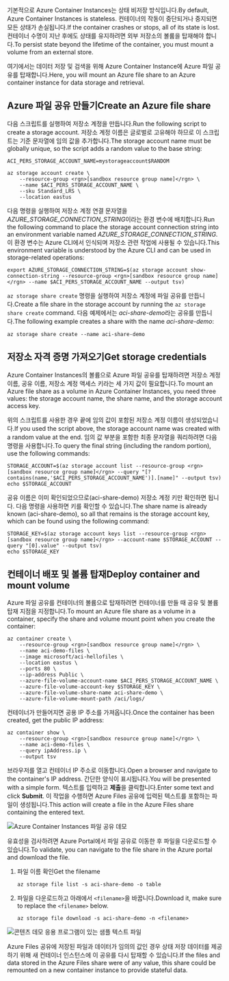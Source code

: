<span data-ttu-id="c9fde-101">기본적으로 Azure Container Instances는 상태 비저장 방식입니다.</span><span class="sxs-lookup"><span data-stu-id="c9fde-101">By default, Azure Container Instances is stateless.</span></span> <span data-ttu-id="c9fde-102">컨테이너의 작동이 중단되거나 중지되면 모든 상태가 손실됩니다.</span><span class="sxs-lookup"><span data-stu-id="c9fde-102">If the container crashes or stops, all of its state is lost.</span></span> <span data-ttu-id="c9fde-103">컨테이너 수명이 지난 후에도 상태를 유지하려면 외부 저장소의 볼륨을 탑재해야 합니다.</span><span class="sxs-lookup"><span data-stu-id="c9fde-103">To persist state beyond the lifetime of the container, you must mount a volume from an external store.</span></span>

<span data-ttu-id="c9fde-104">여기에서는 데이터 저장 및 검색을 위해 Azure Container Instance에 Azure 파일 공유를 탑재합니다.</span><span class="sxs-lookup"><span data-stu-id="c9fde-104">Here, you will mount an Azure file share to an Azure container instance for data storage and retrieval.</span></span>

## <a name="create-an-azure-file-share"></a><span data-ttu-id="c9fde-105">Azure 파일 공유 만들기</span><span class="sxs-lookup"><span data-stu-id="c9fde-105">Create an Azure file share</span></span>

<span data-ttu-id="c9fde-106">다음 스크립트를 실행하여 저장소 계정을 만듭니다.</span><span class="sxs-lookup"><span data-stu-id="c9fde-106">Run the following script to create a storage account.</span></span> <span data-ttu-id="c9fde-107">저장소 계정 이름은 글로벌로 고유해야 하므로 이 스크립트는 기준 문자열에 임의 값을 추가합니다.</span><span class="sxs-lookup"><span data-stu-id="c9fde-107">The storage account name must be globally unique, so the script adds a random value to the base string:</span></span>

```azurecli
ACI_PERS_STORAGE_ACCOUNT_NAME=mystorageaccount$RANDOM

az storage account create \
    --resource-group <rgn>[sandbox resource group name]</rgn> \
    --name $ACI_PERS_STORAGE_ACCOUNT_NAME \
    --sku Standard_LRS \
    --location eastus
```

<span data-ttu-id="c9fde-108">다음 명령을 실행하여 저장소 계정 연결 문자열을 *AZURE_STORAGE_CONNECTION_STRING*이라는 환경 변수에 배치합니다.</span><span class="sxs-lookup"><span data-stu-id="c9fde-108">Run the following command to place the storage account connection string into an environment variable named *AZURE_STORAGE_CONNECTION_STRING*.</span></span> <span data-ttu-id="c9fde-109">이 환경 변수는 Azure CLI에서 인식되며 저장소 관련 작업에 사용될 수 있습니다.</span><span class="sxs-lookup"><span data-stu-id="c9fde-109">This environment variable is understood by the Azure CLI and can be used in storage-related operations:</span></span>

```azurecli
export AZURE_STORAGE_CONNECTION_STRING=$(az storage account show-connection-string --resource-group <rgn>[sandbox resource group name]</rgn> --name $ACI_PERS_STORAGE_ACCOUNT_NAME --output tsv)
```

<span data-ttu-id="c9fde-110">`az storage share create` 명령을 실행하여 저장소 계정에 파일 공유를 만듭니다.</span><span class="sxs-lookup"><span data-stu-id="c9fde-110">Create a file share in the storage account by running the `az storage share create` command.</span></span> <span data-ttu-id="c9fde-111">다음 예제에서는 *aci-share-demo*라는 공유를 만듭니다.</span><span class="sxs-lookup"><span data-stu-id="c9fde-111">The following example creates a share with the name *aci-share-demo*:</span></span>

```azurecli
az storage share create --name aci-share-demo
```

## <a name="get-storage-credentials"></a><span data-ttu-id="c9fde-112">저장소 자격 증명 가져오기</span><span class="sxs-lookup"><span data-stu-id="c9fde-112">Get storage credentials</span></span>

<span data-ttu-id="c9fde-113">Azure Container Instances의 볼륨으로 Azure 파일 공유를 탑재하려면 저장소 계정 이름, 공유 이름, 저장소 계정 액세스 키라는 세 가지 값이 필요합니다.</span><span class="sxs-lookup"><span data-stu-id="c9fde-113">To mount an Azure file share as a volume in Azure Container Instances, you need three values: the storage account name, the share name, and the storage account access key.</span></span>

<span data-ttu-id="c9fde-114">위의 스크립트를 사용한 경우 끝에 임의 값이 포함된 저장소 계정 이름이 생성되었습니다.</span><span class="sxs-lookup"><span data-stu-id="c9fde-114">If you used the script above, the storage account name was created with a random value at the end.</span></span> <span data-ttu-id="c9fde-115">임의 값 부분을 포함한 최종 문자열을 쿼리하려면 다음 명령을 사용합니다.</span><span class="sxs-lookup"><span data-stu-id="c9fde-115">To query the final string (including the random portion), use the following commands:</span></span>

```azurecli
STORAGE_ACCOUNT=$(az storage account list --resource-group <rgn>[sandbox resource group name]</rgn> --query "[?contains(name,'$ACI_PERS_STORAGE_ACCOUNT_NAME')].[name]" --output tsv)
echo $STORAGE_ACCOUNT
```

<span data-ttu-id="c9fde-116">공유 이름은 이미 확인되었으므로(aci-share-demo) 저장소 계정 키만 확인하면 됩니다. 다음 명령을 사용하면 키를 확인할 수 있습니다.</span><span class="sxs-lookup"><span data-stu-id="c9fde-116">The share name is already known (aci-share-demo), so all that remains is the storage account key, which can be found using the following command:</span></span>

```azurecli
STORAGE_KEY=$(az storage account keys list --resource-group <rgn>[sandbox resource group name]</rgn> --account-name $STORAGE_ACCOUNT --query "[0].value" --output tsv)
echo $STORAGE_KEY
```

## <a name="deploy-container-and-mount-volume"></a><span data-ttu-id="c9fde-117">컨테이너 배포 및 볼륨 탑재</span><span class="sxs-lookup"><span data-stu-id="c9fde-117">Deploy container and mount volume</span></span>

<span data-ttu-id="c9fde-118">Azure 파일 공유를 컨테이너의 볼륨으로 탑재하려면 컨테이너를 만들 때 공유 및 볼륨 탑재 지점을 지정합니다.</span><span class="sxs-lookup"><span data-stu-id="c9fde-118">To mount an Azure file share as a volume in a container, specify the share and volume mount point when you create the container:</span></span>

```azurecli
az container create \
    --resource-group <rgn>[sandbox resource group name]</rgn> \
    --name aci-demo-files \
    --image microsoft/aci-hellofiles \
    --location eastus \
    --ports 80 \
    --ip-address Public \
    --azure-file-volume-account-name $ACI_PERS_STORAGE_ACCOUNT_NAME \
    --azure-file-volume-account-key $STORAGE_KEY \
    --azure-file-volume-share-name aci-share-demo \
    --azure-file-volume-mount-path /aci/logs/
```

<span data-ttu-id="c9fde-119">컨테이너가 만들어지면 공용 IP 주소를 가져옵니다.</span><span class="sxs-lookup"><span data-stu-id="c9fde-119">Once the container has been created, get the public IP address:</span></span>

```azurecli
az container show \
    --resource-group <rgn>[sandbox resource group name]</rgn> \
    --name aci-demo-files \
    --query ipAddress.ip \
    --output tsv
```

<span data-ttu-id="c9fde-120">브라우저를 열고 컨테이너 IP 주소로 이동합니다.</span><span class="sxs-lookup"><span data-stu-id="c9fde-120">Open a browser and navigate to the container's IP address.</span></span> <span data-ttu-id="c9fde-121">간단한 양식이 표시됩니다.</span><span class="sxs-lookup"><span data-stu-id="c9fde-121">You will be presented with a simple form.</span></span> <span data-ttu-id="c9fde-122">텍스트를 입력하고 **제출**을 클릭합니다.</span><span class="sxs-lookup"><span data-stu-id="c9fde-122">Enter some text and click **Submit**.</span></span> <span data-ttu-id="c9fde-123">이 작업을 수행하면 Azure Files 공유에 입력된 텍스트를 포함하는 파일이 생성됩니다.</span><span class="sxs-lookup"><span data-stu-id="c9fde-123">This action will create a file in the Azure Files share containing the entered text.</span></span>

![Azure Container Instances 파일 공유 데모](../media/5-files-ui.png)

<span data-ttu-id="c9fde-125">유효성을 검사하려면 Azure Portal에서 파일 공유로 이동한 후 파일을 다운로드할 수 있습니다.</span><span class="sxs-lookup"><span data-stu-id="c9fde-125">To validate, you can navigate to the file share in the Azure portal and download the file.</span></span>

1. <span data-ttu-id="c9fde-126">파일 이름 확인</span><span class="sxs-lookup"><span data-stu-id="c9fde-126">Get the filename</span></span>

    ```azurecli
    az storage file list -s aci-share-demo -o table
    ```

1. <span data-ttu-id="c9fde-127">파일을 다운로드하고 아래에서 `<filename>`을 바꿉니다.</span><span class="sxs-lookup"><span data-stu-id="c9fde-127">Download it, make sure to replace the `<filename>` below.</span></span>

    ```azurecli
    az storage file download -s aci-share-demo -n <filename>
    ```
    
![콘텐츠 데모 응용 프로그램이 있는 샘플 텍스트 파일](../media/5-sample-text.png)

<span data-ttu-id="c9fde-129">Azure Files 공유에 저장된 파일과 데이터가 임의의 값인 경우 상태 저장 데이터를 제공하기 위해 새 컨테이너 인스턴스에 이 공유를 다시 탑재할 수 있습니다.</span><span class="sxs-lookup"><span data-stu-id="c9fde-129">If the files and data stored in the Azure Files share were of any value, this share could be remounted on a new container instance to provide stateful data.</span></span>